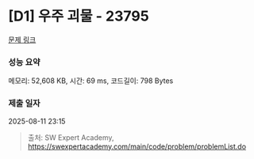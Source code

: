 # [D1] 우주 괴물 - 23795 

[문제 링크](https://swexpertacademy.com/main/code/problem/problemDetail.do?contestProbId=AZU7flp6n8XHBIRK) 

### 성능 요약

메모리: 52,608 KB, 시간: 69 ms, 코드길이: 798 Bytes

### 제출 일자

2025-08-11 23:15



> 출처: SW Expert Academy, https://swexpertacademy.com/main/code/problem/problemList.do
